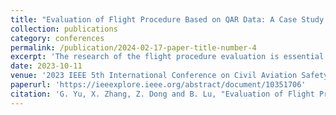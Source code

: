 ```yaml
---
title: "Evaluation of Flight Procedure Based on QAR Data: A Case Study on Daocheng Yading Airport"
collection: publications
category: conferences
permalink: /publication/2024-02-17-paper-title-number-4
excerpt: 'The research of the flight procedure evaluation is essential for ensuring flight safety. With Daocheng Yading Airport as the research object, combined with its Quick Access Recorder (QAR) data, a flight procedure evaluation method, namely Analytic Hierarchy Process, Entropy Weight Method, and the Technique for Order Preference by Similarity to an Ideal Solution (AHP-EWM-TOPSIS), was proposed in this paper. The process specifically includes: firstly, a secondary index system is built and optimized by Delphi research; secondly, according to results of the investigation and QAR data of Daocheng Yading Airport, index weights are determined by the combination of AHP and EWM; again, the comprehensive evaluation of the model is completed by TOPSIS; finally, the evaluation of actual samples is applied to analyze the model. Results show that the method proposed in this paper has a certain degree of effectiveness and feasibility for practice.'
date: 2023-10-11
venue: '2023 IEEE 5th International Conference on Civil Aviation Safety and Information Technology (ICCASIT)'
paperurl: 'https://ieeexplore.ieee.org/abstract/document/10351706'
citation: 'G. Yu, X. Zhang, Z. Dong and B. Lu, "Evaluation of Flight Procedure Based on QAR Data: A Case Study on Daocheng Yading Airport," 2023 IEEE 5th International Conference on Civil Aviation Safety and Information Technology (ICCASIT), Dali, China, 2023, pp. 494-500, doi: 10.1109/ICCASIT58768.2023.10351706.'
---
```



